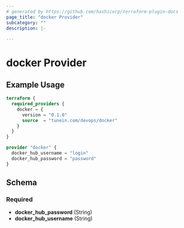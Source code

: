 ```yaml
---
# generated by https://github.com/hashicorp/terraform-plugin-docs
page_title: "docker Provider"
subcategory: ""
description: |-
  
---
```


# docker Provider



## Example Usage

```terraform
terraform {
  required_providers {
    docker = {
      version = "0.1.0"
      source  = "tunein.com/devops/docker"
    }
  }
}

provider "docker" {
  docker_hub_username = "login"
  docker_hub_password = "password"
}
```

<!-- schema generated by tfplugindocs -->
## Schema

### Required

- **docker_hub_password** (String)
- **docker_hub_username** (String)
